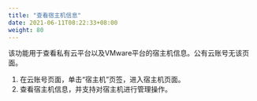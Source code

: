 ```yaml
---
title: "查看宿主机信息"
date: 2021-06-11T08:22:33+08:00
weight: 80
---
```


该功能用于查看私有云平台以及VMware平台的宿主机信息。公有云账号无该页面。

1. 在云账号页面，单击“宿主机”页签，进入宿主机页面。
2. 查看宿主机信息，并支持对宿主机进行管理操作。



